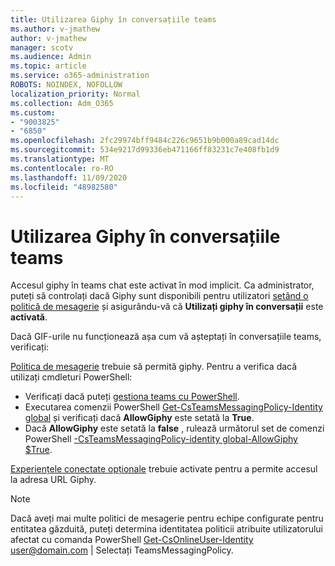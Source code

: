 ```yaml
---
title: Utilizarea Giphy în conversațiile teams
ms.author: v-jmathew
author: v-jmathew
manager: scotv
ms.audience: Admin
ms.topic: article
ms.service: o365-administration
ROBOTS: NOINDEX, NOFOLLOW
localization_priority: Normal
ms.collection: Adm_O365
ms.custom:
- "9003825"
- "6850"
ms.openlocfilehash: 2fc29974bff9484c226c9651b9b000a89cad14dc
ms.sourcegitcommit: 534e9217d99336eb471166ff83231c7e408fb1d9
ms.translationtype: MT
ms.contentlocale: ro-RO
ms.lasthandoff: 11/09/2020
ms.locfileid: "48982580"
---
```

# <a name="using-giphys-in-teams-conversations"></a>Utilizarea Giphy în conversațiile teams

Accesul giphy în teams chat este activat în mod implicit. Ca administrator, puteți să controlați dacă Giphy sunt disponibili pentru utilizatori [setând o politică de mesagerie](https://docs.microsoft.com/microsoftteams/messaging-policies-in-teams#messaging-policy-settings) și asigurându-vă că **Utilizați giphy în conversații** este **activată**.

Dacă GIF-urile nu funcționează așa cum vă așteptați în conversațiile teams, verificați:

[Politica de mesagerie](https://docs.microsoft.com/microsoftteams/messaging-policies-in-teams) trebuie să permită giphy. Pentru a verifica dacă utilizați cmdleturi PowerShell:

- Verificați dacă puteți [gestiona teams cu PowerShell](https://docs.microsoft.com/microsoftteams/teams-powershell-overview?view=o365-worldwide#manage-teams-with-powershell).
- Executarea comenzii PowerShell [Get-CsTeamsMessagingPolicy-Identity global](https://docs.microsoft.com/powershell/module/skype/get-csteamsmessagingpolicy?view=skype-ps) și verificați dacă **AllowGiphy** este setată la **True**.
- Dacă **AllowGiphy** este setată la **false** , rulează următorul set de comenzi PowerShell [-CsTeamsMessagingPolicy-identity global-AllowGiphy $True](https://docs.microsoft.com/powershell/module/skype/set-csteamsmessagingpolicy?view=skype-ps).

[Experiențele conectate opționale](https://docs.microsoft.com/deployoffice/privacy/optional-connected-experiences) trebuie activate pentru a permite accesul la adresa URL Giphy.

> [!NOTE]
> Dacă aveți mai multe politici de mesagerie pentru echipe configurate pentru entitatea găzduită, puteți determina identitatea politicii atribuite utilizatorului afectat cu comanda PowerShell [Get-CsOnlineUser-Identity](https://docs.microsoft.com/powershell/module/skype/get-csonlineuser?view=skype-ps) <user@domain.com> | Selectați TeamsMessagingPolicy.
